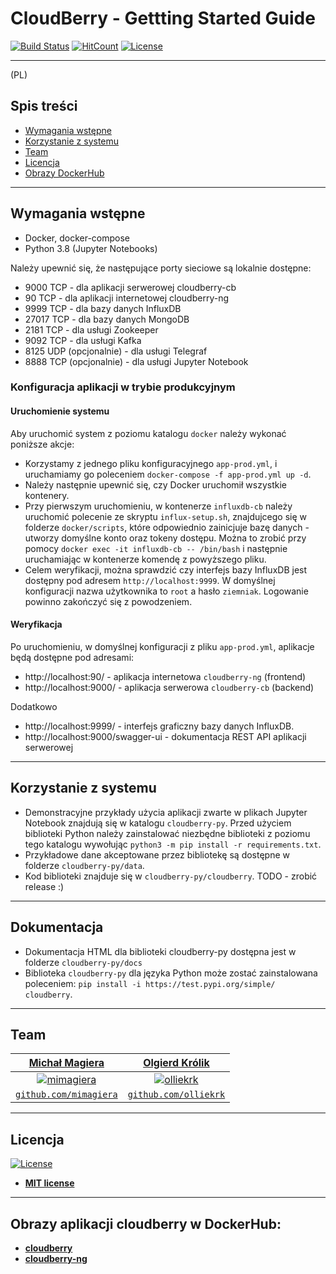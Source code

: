 
# CloudBerry - Gettting Started Guide

[![Build Status](https://travis-ci.com/olliekrk/cloud-berry.svg?token=Ud4LPsJ6sjn1qVy7MUNS&branch=master)](https://travis-ci.com/olliekrk/cloud-berry)
[![HitCount](http://hits.dwyl.com/olliekrk/cloud-berry.svg)](http://hits.dwyl.com/cloudberry-agh-team/cloudberry-getting-started)
[![License](http://img.shields.io/:license-mit-blue.svg?style=flat-square)](http://badges.mit-license.org)

---

(PL)

## Spis treści

- [Wymagania wstępne](#requirements)
- [Korzystanie z systemu](#usage)
- [Team](#team)
- [Licencja](#license)
- [Obrazy DockerHub](#dockerhub)

---

## Wymagania wstępne

- Docker, docker-compose
- Python 3.8 (Jupyter Notebooks)

Należy upewnić się, że następujące porty sieciowe są lokalnie dostępne:
* 9000 TCP - dla aplikacji serwerowej cloudberry-cb
* 90 TCP - dla aplikacji internetowej cloudberry-ng
* 9999 TCP - dla bazy danych InfluxDB
* 27017 TCP - dla bazy danych MongoDB
* 2181 TCP - dla usługi Zookeeper
* 9092 TCP - dla usługi Kafka
* 8125 UDP (opcjonalnie) - dla usługi Telegraf
* 8888 TCP (opcjonalnie) - dla usługi Jupyter Notebook

### Konfiguracja aplikacji w trybie produkcyjnym

#### Uruchomienie systemu

Aby uruchomić system z poziomu katalogu `docker` należy wykonać poniższe akcje:

* Korzystamy z jednego pliku konfiguracyjnego `app-prod.yml`, i uruchamiamy go poleceniem 
`docker-compose -f app-prod.yml up -d`.
* Należy następnie upewnić się, czy Docker uruchomił wszystkie kontenery.
* Przy pierwszym uruchomieniu, w kontenerze `influxdb-cb` należy uruchomić polecenie ze skryptu `influx-setup.sh`, znajdujcego się w folderze `docker/scripts`, które odpowiednio zainicjuje bazę danych - utworzy domyślne konto oraz
 tokeny dostępu. Można to zrobić przy pomocy `docker exec -it influxdb-cb -- /bin/bash` i następnie uruchamiając w kontenerze komendę z powyższego pliku.
* Celem weryfikacji, można sprawdzić czy interfejs bazy InfluxDB jest dostępny pod adresem `http://localhost:9999`. W domyślnej konfiguracji nazwa użytkownika to `root` a hasło `ziemniak`. Logowanie powinno zakończyć się z powodzeniem.

#### Weryfikacja

Po uruchomieniu, w domyślnej konfiguracji z pliku `app-prod.yml`, aplikacje będą dostępne pod adresami:
* http://localhost:90/ - aplikacja internetowa `cloudberry-ng` (frontend)
* http://localhost:9000/ - aplikacja serwerowa `cloudberry-cb` (backend)

Dodatkowo
* http://localhost:9999/ - interfejs graficzny bazy danych InfluxDB.
* http://localhost:9000/swagger-ui - dokumentacja REST API aplikacji serwerowej

---

## Korzystanie z systemu

* Demonstracyjne przykłady użycia aplikacji zwarte w plikach Jupyter Notebook znajdują się w katalogu `cloudberry-py`. Przed użyciem biblioteki Python należy zainstalować niezbędne biblioteki z poziomu tego katalogu wywołując `python3 -m pip install -r requirements.txt`.
* Przykładowe dane akceptowane przez bibliotekę są dostępne w folderze `cloudberry-py/data`.
* Kod biblioteki znajduje się w `cloudberry-py/cloudberry`. TODO - zrobić release :)

---

## Dokumentacja

* Dokumentacja HTML dla biblioteki cloudberry-py dostępna jest w folderze `cloudberry-py/docs`
* Biblioteka `cloudberry-py` dla języka Python może zostać zainstalowana poleceniem: `pip install -i https://test.pypi.org/simple/ cloudberry`. 

---

## Team

| <a href="http://github.com/mimagiera" target="_blank">**Michał Magiera**</a> | <a href="http://github.com/olliekrk" target="_blank">**Olgierd Królik**</a> |
| :---: |:---:|
| [![mimagiera](https://avatars0.githubusercontent.com/u/43969709?s=200&v=4)](http://github.com/mimagiera)    | [![olliekrk](https://avatars3.githubusercontent.com/u/37264550?s=200&u=40b1359dfb778fe2ca75f57ed4e62acc203940a1&v=4)](http://github.com/olliekrk) |
| <a href="http://github.com/mimagiera" target="_blank">`github.com/mimagiera`</a> | <a href="http://github.com/olliekrk" target="_blank">`github.com/olliekrk`</a> |

---

## Licencja

[![License](http://img.shields.io/:license-mit-blue.svg?style=flat-square)](http://badges.mit-license.org)

- **[MIT license](http://opensource.org/licenses/mit-license.php)**


---

## Obrazy aplikacji cloudberry w DockerHub:
- **[cloudberry](https://hub.docker.com/repository/docker/olliekrk/cloudberry)**
- **[cloudberry-ng](https://hub.docker.com/repository/docker/olliekrk/cloudberry-ng)**
